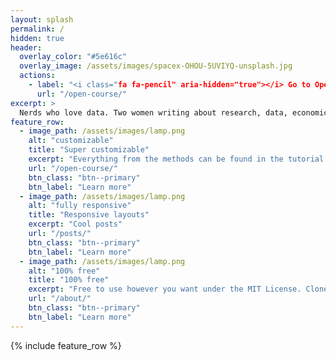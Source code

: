 ```yaml
---
layout: splash
permalink: /
hidden: true
header:
  overlay_color: "#5e616c"
  overlay_image: /assets/images/spacex-OHOU-5UVIYQ-unsplash.jpg
  actions:
    - label: "<i class="fa fa-pencil" aria-hidden="true"></i> Go to Open Course"
      url: "/open-course/"
excerpt: >
  Nerds who love data. Two women writing about research, data, economics and climate.<br />
feature_row:
  - image_path: /assets/images/lamp.png
    alt: "customizable"
    title: "Super customizable"
    excerpt: "Everything from the methods can be found in the tutorial menu"
    url: "/open-course/"
    btn_class: "btn--primary"
    btn_label: "Learn more"
  - image_path: /assets/images/lamp.png
    alt: "fully responsive"
    title: "Responsive layouts"
    excerpt: "Cool posts"
    url: "/posts/"
    btn_class: "btn--primary"
    btn_label: "Learn more"
  - image_path: /assets/images/lamp.png
    alt: "100% free"
    title: "100% free"
    excerpt: "Free to use however you want under the MIT License. Clone it, fork it, customize it... whatever!"
    url: "/about/"
    btn_class: "btn--primary"
    btn_label: "Learn more"      
---
```


{% include feature_row %}
